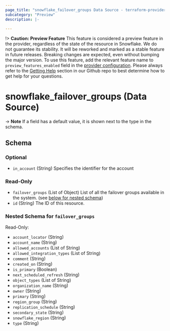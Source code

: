 ```yaml
---
page_title: "snowflake_failover_groups Data Source - terraform-provider-snowflake"
subcategory: "Preview"
description: |-
  
---
```


!> **Caution: Preview Feature** This feature is considered a preview feature in the provider, regardless of the state of the resource in Snowflake. We do not guarantee its stability. It will be reworked and marked as a stable feature in future releases. Breaking changes are expected, even without bumping the major version. To use this feature, add the relevant feature name to `preview_features_enabled` field in the [provider configuration](https://registry.terraform.io/providers/snowflakedb/snowflake/latest/docs#schema). Please always refer to the [Getting Help](https://github.com/snowflakedb/terraform-provider-snowflake?tab=readme-ov-file#getting-help) section in our Github repo to best determine how to get help for your questions.

# snowflake_failover_groups (Data Source)





-> **Note** If a field has a default value, it is shown next to the type in the schema.

<!-- schema generated by tfplugindocs -->
## Schema

### Optional

- `in_account` (String) Specifies the identifier for the account

### Read-Only

- `failover_groups` (List of Object) List of all the failover groups available in the system. (see [below for nested schema](#nestedatt--failover_groups))
- `id` (String) The ID of this resource.

<a id="nestedatt--failover_groups"></a>
### Nested Schema for `failover_groups`

Read-Only:

- `account_locator` (String)
- `account_name` (String)
- `allowed_accounts` (List of String)
- `allowed_integration_types` (List of String)
- `comment` (String)
- `created_on` (String)
- `is_primary` (Boolean)
- `next_scheduled_refresh` (String)
- `object_types` (List of String)
- `organization_name` (String)
- `owner` (String)
- `primary` (String)
- `region_group` (String)
- `replication_schedule` (String)
- `secondary_state` (String)
- `snowflake_region` (String)
- `type` (String)
